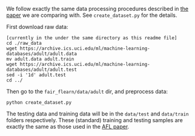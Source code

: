 We follow exactly the same data processing procedures described in [the paper](https://arxiv.org/abs/1902.00146) we are comparing with. See ```create_dataset.py``` for the details.

First download raw data:

```
[currently in the under the same directory as this readme file]
cd ./raw_data
wget https://archive.ics.uci.edu/ml/machine-learning-databases/adult/adult.data
mv adult.data adult.train
wget https://archive.ics.uci.edu/ml/machine-learning-databases/adult/adult.test
sed -i '1d' adult.test
cd ../
```
Then go to the `fair_flearn/data/adult` dir, and preprocess data:

```
python create_dataset.py
```

The testing data and training data will be in the ```data/test``` and ```data/train``` folders respectively. These (standard) training and testing samples are exactly the same as those used in the [AFL paper](https://arxiv.org/abs/1902.00146).